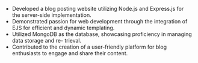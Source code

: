 - Developed a blog posting website utilizing Node.js and Express.js for the server-side implementation.
- Demonstrated passion for web development through the integration of EJS for efficient and dynamic
templating.
- Utilized MongoDB as the database, showcasing proficiency in managing data storage and re- trieval.
- Contributed to the creation of a user-friendly platform for blog enthusiasts to engage and share their content.
